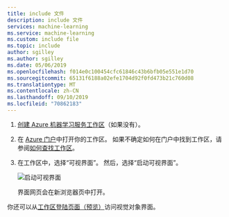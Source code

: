 ```yaml
---
title: include 文件
description: include 文件
services: machine-learning
ms.service: machine-learning
ms.custom: include file
ms.topic: include
author: sgilley
ms.author: sgilley
ms.date: 05/06/2019
ms.openlocfilehash: f014e0c100454cfc61846c43b6bfb05e551e1d70
ms.sourcegitcommit: 65131f6188a02efe1704d92f0fd473b21c760d08
ms.translationtype: MT
ms.contentlocale: zh-CN
ms.lasthandoff: 09/10/2019
ms.locfileid: "70862183"
---
```

1. [创建 Azure 机器学习服务工作区](../articles/machine-learning/service/how-to-manage-workspace.md)（如果没有）。

1. 在 [Azure 门户](https://portal.azure.com/)中打开你的工作区。  如果不确定如何在门户中找到工作区，请参阅[如何查找工作区](../articles/machine-learning/service/how-to-manage-workspace.md#view)。  

1. 在工作区中，选择“可视界面”。  然后，选择“启动可视界面”。  
 
    ![启动可视界面](./media/aml-ui-prereq/launch-ui.png)

    界面网页会在新浏览器页中打开。  

你还可以从[工作区登陆页面（预览）](https://ml.azure.com)访问视觉对象界面。